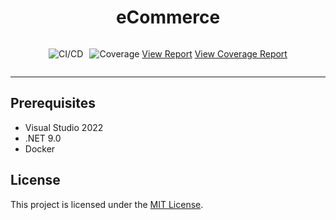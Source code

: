 <h1 style="  text-align: center;">eCommerce</h1>

<div style="display: flex; justify-content: center; align-items: center; gap: 10px;">

![CI/CD](https://github.com/oistikbal/eCommerce/actions/workflows/dotnet.yml/badge.svg)

![Coverage](https://img.shields.io/endpoint?url=https://oistikbal.github.io/eCommerce/coverage.json)
[View Report](https://oistikbal.github.io/eCommerce/index.html)
[View Coverage Report](https://oistikbal.github.io/eCommerce/index.html)

</div>

---
## Prerequisites
- Visual Studio 2022
- .NET 9.0
- Docker

## License
This project is licensed under the [MIT License](LICENSE).